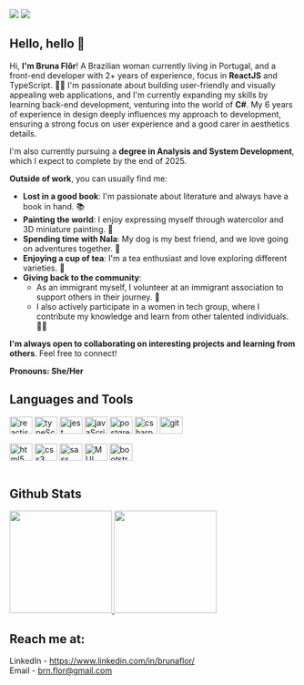<a target="_blank" href="https://www.linkedin.com/in/brunaflor/"><img src="https://img.shields.io/badge/LinkedIn-0077B5?style=for-the-badge&logo=linkedin&logoColor=white" /></a>
<a target="_blank" href="mailto:brn.flor@gmail.com"><img src="https://img.shields.io/badge/Gmail-D14836?style=for-the-badge&logo=gmail&logoColor=white" /></a>

## Hello, hello 🖖

Hi, **I'm Bruna Flôr**! A Brazilian woman currently living in Portugal, and a front-end developer with 2+ years of experience, focus in **ReactJS** and TypeScript. 👩‍💻 I'm passionate about building user-friendly and visually appealing web applications, and I'm currently expanding my skills by learning back-end development, venturing into the world of **C#**. My 6 years of experience in design deeply influences my approach to development, ensuring a strong focus on user experience and a good carer in aesthetics details.

I'm also currently pursuing a **degree in Analysis and System Development**, which I expect to complete by the end of 2025.

**Outside of work**, you can usually find me:

- **Lost in a good book**: I'm passionate about literature and always have a book in hand. 📚
- **Painting the world**: I enjoy expressing myself through watercolor and 3D miniature painting. 🎨
- **Spending time with Nala**: My dog is my best friend, and we love going on adventures together. 🐶
- **Enjoying a cup of tea**: I'm a tea enthusiast and love exploring different varieties. 🍵
- **Giving back to the community**:
    - As an immigrant myself, I volunteer at an immigrant association to support others in their journey. 🤝
    - I also actively participate in a women in tech group, where I contribute my knowledge and learn from other talented individuals. 👩‍💻

**I'm always open to collaborating on interesting projects and learning from others**. Feel free to connect!

**Pronouns: She/Her**

## Languages and Tools
<div style="display:inline_block">
  <img alt="reactjs logo" align="center" height="30" width="40" src="https://cdn.jsdelivr.net/gh/devicons/devicon/icons/react/react-original.svg" />
  <img alt="typeScript logo" align="center" height="30" width="40" src="https://cdn.jsdelivr.net/gh/devicons/devicon/icons/typescript/typescript-plain.svg" />
  <img alt="jest logo" align="center" height="30" width="40"  src="https://cdn.jsdelivr.net/gh/devicons/devicon/icons/jest/jest-plain.svg" />
  <img alt="javaScript logo" align="center" height="30" width="40" src="https://cdn.jsdelivr.net/gh/devicons/devicon/icons/javascript/javascript-plain.svg" />
  <img alt="postgreSQL" align="center" height="30" width="40" src="https://cdn.jsdelivr.net/gh/devicons/devicon@latest/icons/postgresql/postgresql-original.svg" />
  <img alt="csharp" align="center" height="30" width="40" src="https://cdn.jsdelivr.net/gh/devicons/devicon@latest/icons/csharp/csharp-plain.svg" />
  <img alt="git" align="center" height="30" width="40" src="https://cdn.jsdelivr.net/gh/devicons/devicon@latest/icons/git/git-original.svg" />
</div>
<br/>
<div style="display:inline_block">
  <img alt="html5 logo" align="center" height="30" width="40" src="https://cdn.jsdelivr.net/gh/devicons/devicon/icons/html5/html5-plain.svg" />
  <img alt="css3 logo" align="center" height="30" width="40" src="https://cdn.jsdelivr.net/gh/devicons/devicon/icons/css3/css3-plain.svg" />
  <img alt="sass logo" align="center" height="30" width="40" src="https://cdn.jsdelivr.net/gh/devicons/devicon/icons/sass/sass-original.svg" />
  <img alt="MUI logo" align="center" height="30" width="40" src="https://cdn.jsdelivr.net/gh/devicons/devicon@latest/icons/materialui/materialui-original.svg" />
  <img alt="bootstrap logo" align="center" height="30" width="40" src="https://cdn.jsdelivr.net/gh/devicons/devicon/icons/bootstrap/bootstrap-plain.svg" />
</div>
<br/>

## Github Stats
<div>
<a href="https://github.com/bruflor"><img height="180em" src="https://github-readme-stats.vercel.app/api?username=bruflor&show_icons=true&theme=vue-dark" />
<img height="180em" src="https://github-readme-stats.vercel.app/api/top-langs/?username=bruflor&layout=compact&theme=vue-dark" /></a>
</div>

## Reach me at:
LinkedIn - <a target="_blank" href="https://www.linkedin.com/in/brunaflor/">https://www.linkedin.com/in/brunaflor/</a>
<br/>
Email - <a target="_blank" href="mailto:brn.flor@gmail.com">brn.flor@gmail.com</a>
